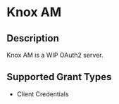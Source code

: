 # Knox AM

## Description
Knox AM is a WIP OAuth2 server.

## Supported Grant Types
- Client Credentials
